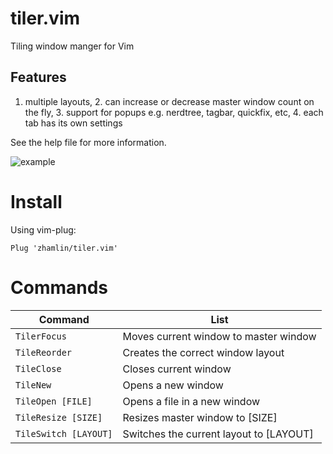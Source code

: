 # tiler.vim
Tiling window manger for Vim

## Features
  1. multiple layouts,
	2. can increase or decrease master window count on the fly,
	3. support for popups e.g. nerdtree, tagbar, quickfix, etc,
	4. each tab has its own settings

See the help file for more information.

![example](https://user-images.githubusercontent.com/1034743/31067325-e97fe69e-a717-11e7-8663-bd67a80c5312.gif)

# Install
Using vim-plug:

```
Plug 'zhamlin/tiler.vim'
```

# Commands

| Command              | List                                                                    |
| ---                  | ---                                                                     |
| `TilerFocus`         | Moves current window to master window                                   |
| `TileReorder`        | Creates the correct window layout                                       |
| `TileClose`          | Closes current window                                                   |
| `TileNew`            | Opens a new window                                                      |
| `TileOpen [FILE]`    | Opens a file in a new window                                            |
| `TileResize [SIZE]`  | Resizes master window to [SIZE]                                         |
| `TileSwitch [LAYOUT]`| Switches the current layout to [LAYOUT]                                 |
